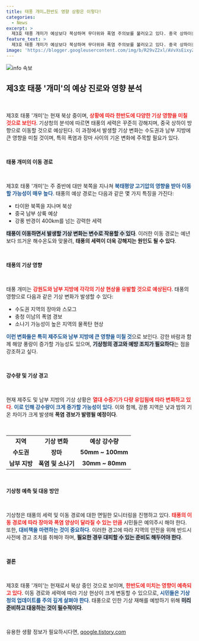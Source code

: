 ```yaml
---
title: 태풍 개미…한반도 영향 상황은 이렇다!
categories:
  - News
excerpt: >
  제3호 태풍 개미가 예상보다 북상하며 무더위와 폭염 주의보를 불러오고 있다. 중국 상하이를 지나며 강한 힘을 키울 태풍은 한반도에 비와 소낙비를 가져올 가능성이 커졌다. 자세한 영향은 기상청의 예의주시가 필요하다!
feature_text: >
  제3호 태풍 개미가 예상보다 북상하며 무더위와 폭염 주의보를 불러오고 있다. 중국 상하이를 지나며 강한 힘을 키울 태풍은 한반도에 비와 소낙비를 가져올 가능성이 커졌다. 자세한 영향은 기상청의 예의주시가 필요하다!
image: 'https://blogger.googleusercontent.com/img/b/R29vZ2xl/AVvXsEixyZcFfHzMRdzZMjFBmAUKJYCLCGyLL1o632UiGVXcaFdKo_bkvkuCioo0uUKlGfBVcT3P84aROyZIXSBEx3Aw5nCQ3pTgDom1WDC4m8eifvWiAmWEEVb4x6G_l8C0QH225ldMjyaFvpxGEBGNO37VmDTDMHGhJPq73UglMfDca1-0aw/s1600/blogspot.png'
---
```


<p><img src="https://blogger.googleusercontent.com/img/b/R29vZ2xl/AVvXsEixyZcFfHzMRdzZMjFBmAUKJYCLCGyLL1o632UiGVXcaFdKo_bkvkuCioo0uUKlGfBVcT3P84aROyZIXSBEx3Aw5nCQ3pTgDom1WDC4m8eifvWiAmWEEVb4x6G_l8C0QH225ldMjyaFvpxGEBGNO37VmDTDMHGhJPq73UglMfDca1-0aw/s1600/blogspot.png" alt="info 속보" /></p>

<h2 data-ke-size="size26">제3호 태풍 '개미'의 예상 진로와 영향 분석</h2>

<p data-ke-size="size16">&nbsp;</p>

<p>제3호 태풍 '개미'는 현재 북상 중이며, <b><span style="color: #ee2323;">상황에 따라 한반도에 다양한 기상 영향을 미칠 것으로 보인다</span></b>. 기상청의 분석에 따르면 태풍의 세력은 꾸준히 강해지며, 중국 상하이 방향으로 이동할 것으로 예상된다. 이 과정에서 발생할 기상 변화는 수도권과 남부 지방에 큰 영향을 미칠 것이며, 특히 폭염과 장마 사이의 기온 변화에 주목할 필요가 있다. </p>

<p data-ke-size="size16">&nbsp;</p>

<p><strong>태풍 개미의 이동 경로</strong></p>

<p data-ke-size="size16">&nbsp;</p>

<p>제3호 태풍 '개미'는 주 중반에 대만 북쪽을 지나쳐 <b><span style="color: #1a5490;">북태평양 고기압의 영향을 받아 이동할 가능성이 매우 높다</span></b>. 태풍의 예상 경로는 다음과 같은 몇 가지 특징을 가진다:</p>

<ul>
    <li>타이완 북쪽을 지나며 북상</li>
    <li>중국 남부 상륙 예상</li>
    <li>강풍 반경이 400km를 넘는 강력한 세력</li>
</ul>

<p><b><span style="background-color: #21538527;">태풍이 이동하면서 발생할 기상 변화는 변수로 작용할 수 있다</span></b>. 이러한 이동 경로는 예년보다 뜨거운 해수온도와 맞물려, <b>태풍의 세력이 더욱 강해지는 원인도 될 수 있다</b>.</p>

<p data-ke-size="size16">&nbsp;</p>

<p><strong>태풍의 기상 영향</strong></p>

<p data-ke-size="size16">&nbsp;</p> 

<p>태풍 개미는 <b><span style="color: #ee2323;">강원도와 남부 지방에 각각의 기상 현상을 유발할 것으로 예상된다</span></b>. 태풍의 영향으로 다음과 같은 기상 변화가 발생할 수 있다:</p>

<ul>
    <li>수도권 지역의 장마와 스모그</li>
    <li>충청 이남의 폭염 경보</li>
    <li>소나기 가능성이 높은 지역의 물폭탄 현상</li>
</ul>

<p><b><span style="color: #1a5490;">이런 변화들은 특히 제주도와 남부 지방에 큰 영향을 미칠 것</span></b>으로 보인다. 강한 바람과 함께 해양 풍랑이 증가할 가능성도 있으며, <b><span style="background-color: #21538527;">기상청의 경고와 예방 조치가 필요하다</span></b>는 점을 강조하고 싶다.</p>

<p data-ke-size="size16">&nbsp;</p>

<p><strong>강수량 및 기상 경고</strong></p>

<p data-ke-size="size16">&nbsp;</p> 

<p>현재 제주도 및 남부 지방의 기상 상황은 <b><span style="color: #ee2323;">열대 수증기가 다량 유입됨에 따라 변화하고 있다</span></b>. <b><span style="color: #1a5490;">이로 인해 강수량이 크게 증가할 가능성이 있다</span></b>. 이와 함께, 강릉 지역은 낮과 밤의 기온 차이가 크게 발생해 <b>폭염 경보가 발령될 예정이다</b>.</p>

<p><br /></p>

<table>
    <tr>
        <td style="text-align: center; height: 17px;"><b>지역</b></td>
        <td style="text-align: center; height: 17px;"><b>기상 변화</b></td>
        <td style="text-align: center; height: 17px;"><b>예상 강수량</b></td>
    </tr>
    <tr>
        <td style="text-align: center; height: 17px;"><b>수도권</b></td>
        <td style="text-align: center; height: 17px;"><b>장마</b></td>
        <td style="text-align: center; height: 17px;"><b>50mm ~ 100mm</b></td>
    </tr>
    <tr>
        <td style="text-align: center; height: 17px;"><b>남부 지방</b></td>
        <td style="text-align: center; height: 17px;"><b>폭염 및 소나기</b></td>
        <td style="text-align: center; height: 17px;"><b>30mm ~ 80mm</b></td>
    </tr>
</table>

<p data-ke-size="size16">&nbsp;</p>

<p><strong>기상청 예측 및 대응 방안</strong></p>

<p data-ke-size="size16">&nbsp;</p>

<p>기상청은 태풍의 세력 및 이동 경로에 대한 면밀한 모니터링을 진행하고 있다. <b><span style="color: #ee2323;">태풍의 이동 경로에 따라 장마와 폭염 양상이 달라질 수 있는 만큼</span></b> 시민들은 예의주시 해야 한다. 또한, <b><span style="color: #1a5490;">대비책을 마련하는 것이 중요하다</span></b>. 이러한 경고에 따라 지역의 안전을 위해 반드시 사전에 경고 조치를 취해야 하며, <b><span style="background-color: #21538527;">필요한 경우 대피할 수 있는 준비도 해두어야 한다</span></b>.</p>

<p data-ke-size="size16">&nbsp;</p>

<p><strong>결론</strong></p>

<p data-ke-size="size16">&nbsp;</p>

<p>제3호 태풍 '개미'는 현재로서 북상 중인 것으로 보이며, <b><span style="color: #ee2323;">한반도에 미치는 영향이 예측되고 있다</span></b>. 이동 경로와 세력에 따라 기상 현상이 크게 변동할 수 있으므로, <b><span style="color: #1a5490;">시민들은 기상청의 업데이트를 주의 깊게 살펴야 한다</span></b>. 태풍으로 인한 기상 재해를 예방하기 위해 <b><span style="background-color: #21538527;">미리 준비하고 대응하는 것이 필수적이다</span></b>.</p>

<p data-ke-size="size16">&nbsp;</p>
유용한 생활 정보가 필요하시다면, <a href="https://qoogle.tistory.com" rel="dofollow">qoogle.tistory.com</a>


